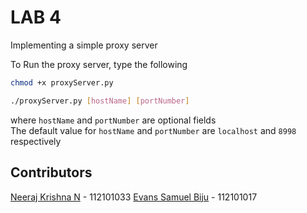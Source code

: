 # LAB 4

Implementing a simple proxy server

To Run the proxy server, type the following

```sh
chmod +x proxyServer.py
```

```sh
./proxyServer.py [hostName] [portNumber]
```

where `hostName` and `portNumber` are optional fields\
The default value for `hostName` and `portNumber` are `localhost` and `8998` respectively

## Contributors

[Neeraj Krishna N](https://github.com/nnk03) - 112101033
[Evans Samuel Biju](https://github.com/Samuel7Evans7Ph) - 112101017
